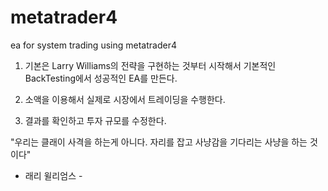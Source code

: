 # metatrader4
ea for system trading using metatrader4

1. 기본은 Larry Williams의 전략을 구현하는 것부터 시작해서
기본적인 BackTesting에서 성공적인 EA를 만든다.

2. 소액을 이용해서 실제로 시장에서 트레이딩을 수행한다.

3. 결과를 확인하고 투자 규모를 수정한다.


"우리는 클래이 사격을 하는게 아니다. 자리를 잡고 사냥감을 기다리는 사냥을 하는 것이다" 
- 래리 윌리엄스 -

